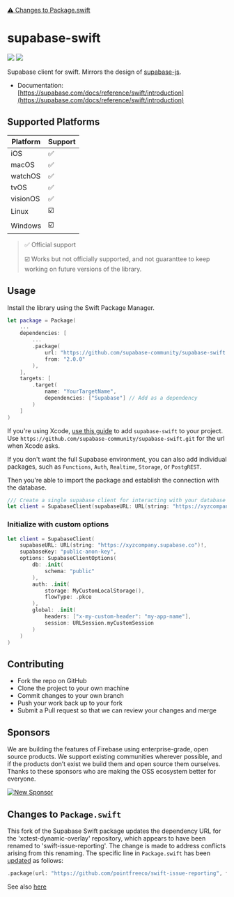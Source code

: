 [⚠️ Changes to Package.swift](#changes-to-packageswift)


# supabase-swift
[![](https://img.shields.io/endpoint?url=https%3A%2F%2Fswiftpackageindex.com%2Fapi%2Fpackages%2Fsupabase%2Fsupabase-swift%2Fbadge%3Ftype%3Dswift-versions)](https://swiftpackageindex.com/supabase/supabase-swift)
[![](https://img.shields.io/endpoint?url=https%3A%2F%2Fswiftpackageindex.com%2Fapi%2Fpackages%2Fsupabase%2Fsupabase-swift%2Fbadge%3Ftype%3Dplatforms)](https://swiftpackageindex.com/supabase/supabase-swift)

Supabase client for swift. Mirrors the design of [supabase-js](https://github.com/supabase/supabase-js/blob/master/README.md).

* Documentation: [https://supabase.com/docs/reference/swift/introduction](https://supabase.com/docs/reference/swift/introduction)

## Supported Platforms

| Platform | Support |
|--------|--------|
| iOS | ✅ |
| macOS | ✅ |
| watchOS | ✅ |
| tvOS | ✅ |
| visionOS | ✅ | 
| Linux | ☑️ |
| Windows | ☑️ |

> ✅ Official support
> 
> ☑️ Works but not officially supported, and not guaranttee to keep working on future versions of the library.

## Usage

Install the library using the Swift Package Manager.

```swift
let package = Package(
    ...
    dependencies: [
        ...
        .package(
            url: "https://github.com/supabase-community/supabase-swift.git",
            from: "2.0.0"
        ),
    ],
    targets: [
        .target(
            name: "YourTargetName",
            dependencies: ["Supabase"] // Add as a dependency
        )
    ]
)
```

If you're using Xcode, [use this guide](https://developer.apple.com/documentation/swift_packages/adding_package_dependencies_to_your_app) to add `supabase-swift` to your project. Use `https://github.com/supabase-community/supabase-swift.git` for the url when Xcode asks.

If you don't want the full Supabase environment, you can also add individual packages, such as `Functions`, `Auth`, `Realtime`, `Storage`, or `PostgREST`.

Then you're able to import the package and establish the connection with the database.

```swift
/// Create a single supabase client for interacting with your database
let client = SupabaseClient(supabaseURL: URL(string: "https://xyzcompany.supabase.co")!, supabaseKey: "public-anon-key")
```

### Initialize with custom options

```swift
let client = SupabaseClient(
    supabaseURL: URL(string: "https://xyzcompany.supabase.co")!, 
    supabaseKey: "public-anon-key",
    options: SupabaseClientOptions(
        db: .init(
            schema: "public"
        ),
        auth: .init(
            storage: MyCustomLocalStorage(),
            flowType: .pkce
        ),
        global: .init(
            headers: ["x-my-custom-header": "my-app-name"],
            session: URLSession.myCustomSession
        )
    )
)
```

## Contributing

- Fork the repo on GitHub
- Clone the project to your own machine
- Commit changes to your own branch
- Push your work back up to your fork
- Submit a Pull request so that we can review your changes and merge

## Sponsors

We are building the features of Firebase using enterprise-grade, open source products. We support existing communities wherever possible, and if the products don’t exist we build them and open source them ourselves. Thanks to these sponsors who are making the OSS ecosystem better for everyone.

[![New Sponsor](https://user-images.githubusercontent.com/10214025/90518111-e74bbb00-e198-11ea-8f88-c9e3c1aa4b5b.png)](https://github.com/sponsors/supabase)

## Changes to `Package.swift`

This fork of the Supabase Swift package updates the dependency URL for the 'xctest-dynamic-overlay' repository, which appears to have been renamed to 'swift-issue-reporting'. The change is made to address conflicts arising from this renaming. The specific line in `Package.swift` has been [updated](https://github.com/jmfigueroa/supabase-swift/blob/cddad6fe8ec2fbd71d26afe545f03f5cf7081714/Package.swift#L34) as follows:

```swift
.package(url: "https://github.com/pointfreeco/swift-issue-reporting", from: "1.2.2"),
```

See also [here](https://github.com/jmfigueroa/supabase-swift/blob/cddad6fe8ec2fbd71d26afe545f03f5cf7081714/Package.swift#L64)

